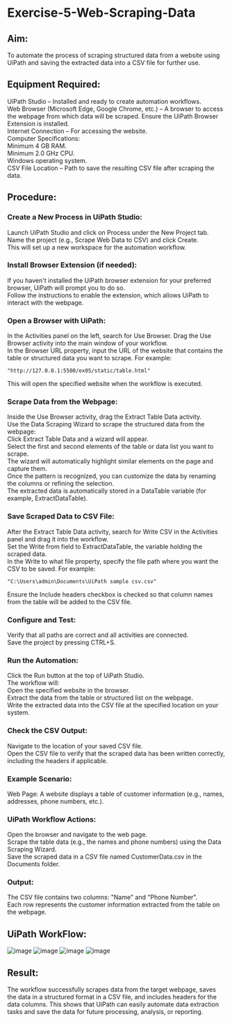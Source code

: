 # Exercise-5-Web-Scraping-Data
## Aim:
To automate the process of scraping structured data from a website using UiPath and saving the extracted data into a CSV file for further use.

## Equipment Required:
UiPath Studio – Installed and ready to create automation workflows.<br>
Web Browser (Microsoft Edge, Google Chrome, etc.) – A browser to access the webpage from which data will be scraped. Ensure the UiPath Browser Extension is installed.<br>
Internet Connection – For accessing the website.<br>
Computer Specifications:<br>
Minimum 4 GB RAM.<br>
Minimum 2.0 GHz CPU.<br>
Windows operating system.<br>
CSV File Location – Path to save the resulting CSV file after scraping the data.
## Procedure:
### Create a New Process in UiPath Studio:

Launch UiPath Studio and click on Process under the New Project tab.<br>
Name the project (e.g., Scrape Web Data to CSV) and click Create.<br>
This will set up a new workspace for the automation workflow.<br>
### Install Browser Extension (if needed):

If you haven't installed the UiPath browser extension for your preferred browser, UiPath will prompt you to do so.<br>
Follow the instructions to enable the extension, which allows UiPath to interact with the webpage.<br>
### Open a Browser with UiPath:

In the Activities panel on the left, search for Use Browser.
Drag the Use Browser activity into the main window of your workflow.<br>
In the Browser URL property, input the URL of the website that contains the table or structured data you want to scrape. For example:<br>
```
"http://127.0.0.1:5500/ex05/static/table.html"
```
This will open the specified website when the workflow is executed.<br>
### Scrape Data from the Webpage:

Inside the Use Browser activity, drag the Extract Table Data activity.<br>
Use the Data Scraping Wizard to scrape the structured data from the webpage:<br>
Click Extract Table Data and a wizard will appear.<br>
Select the first and second elements of the table or data list you want to scrape.<br>
The wizard will automatically highlight similar elements on the page and capture them.<br>
Once the pattern is recognized, you can customize the data by renaming the columns or refining the selection.<br>
The extracted data is automatically stored in a DataTable variable (for example, ExtractDataTable).<br>
### Save Scraped Data to CSV File:

After the Extract Table Data activity, search for Write CSV in the Activities panel and drag it into the workflow.<br>
Set the Write from field to ExtractDataTable, the variable holding the scraped data.<br>
In the Write to what file property, specify the file path where you want the CSV to be saved. For example:<br>
```
"C:\Users\admin\Documents\UiPath sample csv.csv"
```
Ensure the Include headers checkbox is checked so that column names from the table will be added to the CSV file.<br>
### Configure and Test:

Verify that all paths are correct and all activities are connected.<br>
Save the project by pressing CTRL+S.
### Run the Automation:

Click the Run button at the top of UiPath Studio.<br>
The workflow will:<br>
Open the specified website in the browser.<br>
Extract the data from the table or structured list on the webpage.<br>
Write the extracted data into the CSV file at the specified location on your system.<br>
### Check the CSV Output:

Navigate to the location of your saved CSV file.<br>
Open the CSV file to verify that the scraped data has been written correctly, including the headers if applicable.<br>
### Example Scenario:
Web Page: A website displays a table of customer information (e.g., names, addresses, phone numbers, etc.).
### UiPath Workflow Actions:
Open the browser and navigate to the web page.<br>
Scrape the table data (e.g., the names and phone numbers) using the Data Scraping Wizard.<br>
Save the scraped data in a CSV file named CustomerData.csv in the Documents folder.<br>
### Output:
The CSV file contains two columns: "Name" and "Phone Number".<br>
Each row represents the customer information extracted from the table on the webpage.
## UiPath WorkFlow:
![image](https://github.com/user-attachments/assets/5204fadd-8048-4431-8f09-cf3ffdfafd53)
![image](https://github.com/user-attachments/assets/ed980823-78d0-493f-ae8a-7c0e1dabb2fc)
![image](https://github.com/user-attachments/assets/6cb9b065-3467-4b17-bd3d-2c9258e8bbc5)
![image](https://github.com/user-attachments/assets/3ed6ca46-9d08-45d9-8112-a3fa5c43e7b5)

## Result:
The workflow successfully scrapes data from the target webpage, saves the data in a structured format in a CSV file, and includes headers for the data columns. This shows that UiPath can easily automate data extraction tasks and save the data for future processing, analysis, or reporting.
